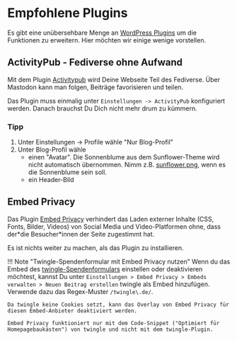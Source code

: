 # Empfohlene Plugins

Es gibt eine unübersehbare Menge an [WordPress Plugins](https://de.wordpress.org/plugins/) um die Funktionen zu erweitern. Hier möchten wir einige wenige vorstellen.

## ActivityPub - Fediverse ohne Aufwand

Mit dem Plugin [Activitypub](https://de.wordpress.org/plugins/activitypub/) wird Deine Webseite Teil des Fediverse. Über Mastodon kann man folgen, Beiträge favorisieren und teilen.

Das Plugin muss einmalig unter `Einstellungen -> ActivityPub` konfiguriert werden. Danach brauchst Du Dich nicht mehr drum zu kümmern.

### Tipp

1. Unter Einstellungen -> Profile wähle "Nur Blog-Profil"
2. Unter Blog-Profil wähle
  	* einen "Avatar". Die Sonnenblume aus dem Sunflower-Theme wird nicht automatisch übernommen. Nimm z.B. [sunflower.png](https://sunflower-theme.de/wp-content/themes/sunflower/assets/img/sunflower.png), wenn es die Sonnenblume sein soll.
	* ein Header-Bild

## Embed Privacy

Das Plugin [Embed Privacy](https://de.wordpress.org/plugins/embed-privacy/) verhindert das Laden externer Inhalte (CSS, Fonts, Bilder, Videos) von Social Media und Video-Platformen ohne, dass der\*die Besucher\*innen der Seite zugestimmt hat.

Es ist nichts weiter zu machen, als das Plugin zu installieren.

!!! Note "Twingle-Spendenformular mit Embed Privacy nutzen"
	Wenn du das Embed des [twingle-Spendenformulars](donationform.md) einstellen oder deaktivieren möchtest, kannst Du unter `Einstellungen > Embed Privacy > Embeds verwalten > Neuen Beitrag erstellen` twingle als Embed hinzufügen. Verwende dazu das Regex-Muster `/twingle\.de/`.

	Da twingle keine Cookies setzt, kann das Overlay von Embed Privacy für diesen Embed-Anbieter deaktiviert werden.

  	Embed Privacy funktioniert nur mit dem Code-Snippet ("Optimiert für Homepagebaukästen") von twingle und nicht mit dem twingle-Plugin.
